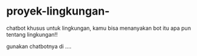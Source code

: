 # proyek-lingkungan-
chatbot khusus untuk lingkungan, kamu bisa menanyakan bot itu apa pun tentang lingkungan!!

gunakan chatbotnya di ....
